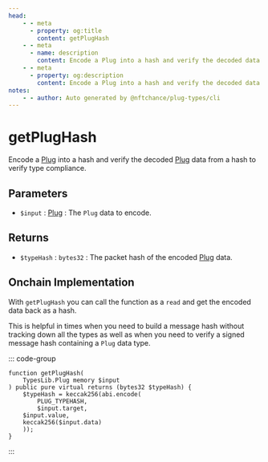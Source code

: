 ```yaml
---
head:
    - - meta
      - property: og:title
        content: getPlugHash
    - - meta
      - name: description
        content: Encode a Plug into a hash and verify the decoded data to verify type compliance.
    - - meta
      - property: og:description
        content: Encode a Plug into a hash and verify the decoded data to verify type compliance.
notes:
    - - author: Auto generated by @nftchance/plug-types/cli
---
```

        
# getPlugHash

Encode a [Plug](/generated/base-types/Plug) into a hash and verify the decoded [Plug](/generated/base-types/Plug) data from a hash to verify type compliance.

## Parameters

- `$input` : [Plug](/generated/base-types/Plug) : The `Plug` data to encode.

## Returns

- `$typeHash` : `bytes32` : The packet hash of the encoded [Plug](/generated/base-types/Plug) data.

## Onchain Implementation

With `getPlugHash` you can call the function as a `read` and get the encoded data back as a hash. 
        
This is helpful in times when you need to build a message hash without tracking down all the types as well as when you need to verify a signed message hash containing a `Plug` data type.

::: code-group

``` solidity [Types.sol:getPlugHash]
function getPlugHash(
	TypesLib.Plug memory $input
) public pure virtual returns (bytes32 $typeHash) {
	$typeHash = keccak256(abi.encode(
		PLUG_TYPEHASH,
		$input.target,
	$input.value,
	keccak256($input.data)
	));
}
``` 

:::